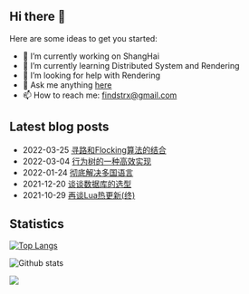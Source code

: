 ## Hi there 👋

Here are some ideas to get you started:

- 🔭 I’m currently working on ShangHai
- 🌱 I’m currently learning Distributed System and Rendering
- 🤔 I’m looking for help with Rendering
- 💬 Ask me anything [here](https://github.com/findstr/findstr/issues)
- 📫 How to reach me: findstrx@gmail.com

## Latest blog posts

- 2022-03-25 [寻路和Flocking算法的结合](https://blog.gotocoding.com/archives/1717)
- 2022-03-04 [行为树的一种高效实现](https://blog.gotocoding.com/archives/1690)
- 2022-01-24 [彻底解决多国语言](https://blog.gotocoding.com/archives/1660)
- 2021-12-20 [谈谈数据库的选型](https://blog.gotocoding.com/archives/1646)
- 2021-10-29 [再谈Lua热更新(终)](https://blog.gotocoding.com/archives/1620)


## Statistics
[![Top Langs](https://github-readme-stats.vercel.app/api/top-langs/?username=findstr&layout=compact)](findstr)

![Github stats](https://github-readme-stats.vercel.app/api?username=findstr&show_icons=true&theme=radical)

![](https://visitor-badge.glitch.me/badge?page_id=findstr.findstr)

